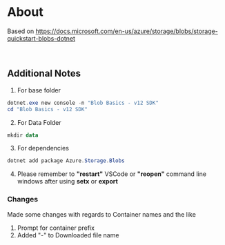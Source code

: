 # About

Based on https://docs.microsoft.com/en-us/azure/storage/blobs/storage-quickstart-blobs-dotnet

<br>

## Additional Notes
1. For base folder
```powershell
dotnet.exe new console -n "Blob Basics - v12 SDK"
cd "Blob Basics - v12 SDK"
```

2. For Data Folder
```powershell
mkdir data
```

3. For dependencies
```powershell
dotnet add package Azure.Storage.Blobs
```

4. Please remember to **"restart"** VSCode or **"reopen"** command line windows after using **setx** or **export**

### Changes

Made some changes with regards to Container names and the like
1. Prompt for container prefix
1. Added "-" to Downloaded file name
